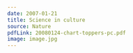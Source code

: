 ```yaml
---
date: 2007-01-21
title: Science in culture
source: Nature
pdfLink: 20080124-chart-toppers-pc.pdf
image: image.jpg
---
```

